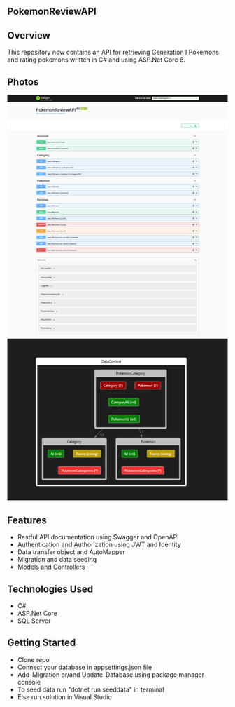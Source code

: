 ## PokemonReviewAPI

## Overview
This repository now contains an API for retrieving Generation I Pokemons and rating pokemons written in C# and using ASP.Net Core 8.

## Photos
![api](https://github.com/tyang146/PokemonReviewAPI/blob/master/Photos/1.png)
![diagram](https://github.com/tyang146/PokemonReviewAPI/blob/master/Photos/diagram2.png)


## Features
- Restful API documentation using Swagger and OpenAPI
- Authentication and Authorization using JWT and Identity
- Data transfer object and AutoMapper
- Migration and data seeding 
- Models and Controllers

## Technologies Used
- C#
- ASP.Net Core
- SQL Server

## Getting Started
- Clone repo
- Connect your database in appsettings.json file
- Add-Migration or/and Update-Database using package manager console
- To seed data run "dotnet run seeddata" in terminal
- Else run solution in Visual Studio

